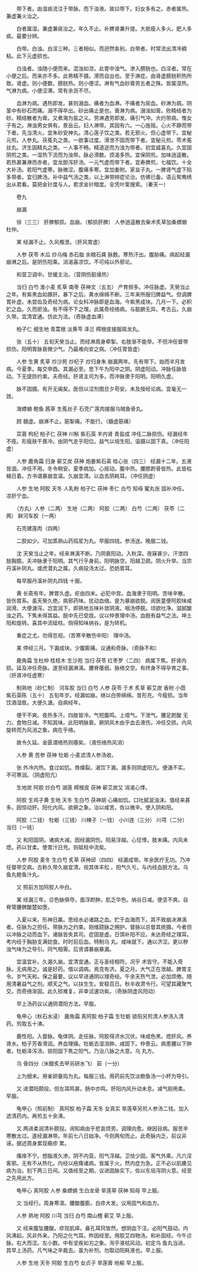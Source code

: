 <!-- { "loadSidebar": true } -->
　　带下者。由湿痰流注于带脉。而下浊液。故曰带下。妇女多有之。赤者属热。兼虚兼火治之。

　　白者属湿。兼虚兼痰治之。年久不止。补脾肾兼升提。大抵瘦人多火。肥人多痰。最要分辨。

　　白带。白浊。白淫三种。三者相似。而迥然各别。白带者。时常流出清冷稠粘。此下元虚损也。

　　白浊者。浊随小便而来。混浊如泔。此胃中浊气。渗入膀胱也。白淫者。常在小便之后。而来亦不多。此男精不摄。滑而自出也。至于淋症。由肾虚膀胱积热所致。肾虚。则小便数。膀胱热。则小便涩。淋有气血砂膏劳五者之殊。皆属湿热。气淋为病。小便涩滞。常有余沥不尽。

　　血淋为病。遇热即发。甚则溺血。痛者为血淋。不痛者为尿血。砂淋为病。阴茎中有砂石而痛。溺不得卒出。砂出痛止是也。膏淋为病。溺浊如膏。败精结者为砂。精结散者为膏。又煮海为盐之义。劳淋遇劳即发。痛引气冲。大约带病。惟女子有之。淋浊男女俱有。景岳云。妇人淋带。其因有六。一心旌摇。心火不静而带下者。先当清火。宜朱砂安神丸。清心莲子饮之类。若无邪火。但心虚带下。宜秘元煎。人参丸。茯菟丸之类。一欲事过度。滑泄不固而带下者。宜秘元煎。苓术菟丝丸。济生固精丸之类。一人事不畅。精道逆而为浊为带者。初宜威喜丸。久宜固阴煎之类。一湿热下流而为浊带。脉必滑数。烦渴多热。宜保阴煎。加味逍遥散。若热甚兼淋而赤者。宜龙胆泻肝汤。一元气虚而带下者。宜寿脾煎。七福饮。十全大补汤。若阳气虚寒。脉微涩。腹痛多寒。宜加姜附。家韭子丸。一脾肾气虚下陷多带者。宜归脾汤。补中益气汤之类。以上淋带辨症论治。仿佛已备。语云鸳鸯绣出从君看。莫把金针度与人。若求金针暗度。全凭叶案搜索。（秦天一）

　　卷九

　　崩漏

　　徐（三三） 肝脾郁损。血崩。（郁损肝脾） 人参逍遥散去柴术炙草加桑螵蛸杜仲。

　　某 经漏不止。久风飧泄。（肝风胃虚）

　　人参 茯苓 木瓜 炒乌梅 赤石脂 余粮石龚 脉数。寒热汗出。腹胁痛。病起经漏崩淋之后。是阴伤阳乘。消渴喜凉饮。不可纯以外邪论。

　　和营卫调中。甘缓主治。（营阴伤脏燥热）

　　当归 白芍 淮小麦 炙草 南枣 茯神文（五五） 产育频多。冲任脉虚。天癸当止之年。有紫黑血如豚肝。暴下之后。黄水绵绵不断。三年来所服归脾益气。但调脾胃补虚。未尝齿及奇经为病。论女科冲脉即是血海。今紫黑成块。几月一下。必积贮之血。久而瘀浊。有不得不下之理。此属奇经络病。与脏腑无异。考古云。久崩久带。宜清宜通。仿此为法。（奇脉虚血滞）

　　柏子仁 细生地 青蒿根 淡黄芩 泽兰 樗根皮接服斑龙丸。

　　张（五十） 五旬天癸当止。而经淋周身牵掣。右肢渐不能举。不但冲任督带损伤。阳明胃脉衰微少气。乃最难向安之病。（冲任胃皆虚）

　　人参 生黄 炙草 炒沙苑 炒杞子 炒归身朱 崩漏两年。先有带下。始而半月发病。今夏季。每交申酉。其漏必至。思下午为阳中之阴。阴虚阳动。冲脉任脉皆动。下无提防约束。夫奇经。肝肾主司为多。而冲脉隶于阳明。阳明久虚。

　　脉不固摄。有开无阖矣。医但以涩剂图旦夕苟安。未及按经论病。宜毫无一效。

　　海螵蛸 鲍鱼 茜草 生菟丝子 石壳广莲肉接服乌贼鱼骨丸。

　　顾 髓虚。崩淋不止。筋掣痛。不能行。（髓虚筋痛）

　　苁蓉 枸杞 柏子仁 茯神 川斛 紫石英 羊内肾 青盐成 冲任二脉损伤。经漏经年不痊。形瘦肤干畏冷。由阴气走乎阳位。益气以培生阳。温摄以固下真。（冲任阳虚）

　　人参 鹿角霜 归身 蕲艾炭 茯神 炮姜紫石英 桂心张（四三） 经漏十二年。五液皆涸。冲任不用。冬令稍安。夏季病加。心摇动。腹中热。腰膝跗骨皆热。此皆枯槁日着。方书谓暴崩宜温。久崩宜清。以血去阴耗耳。（冲任阴虚）

　　人参 生地 阿胶 天冬 人乳粉 柏子仁 茯神 枣仁 白芍 知母 蜜丸张 固补冲任。凉肝宁血。

　　（方丸）人参（二两） 生地（二两） 阿胶（二两） 白芍（二两） 茯苓（二两） 鲜河车胶（一两）

　　石壳建莲肉（四两）

　　二胶如少。可加蒸熟山药捣浆为丸。早服四钱。参汤送。晚服二钱。

　　沈 天癸当止之年。经来淋漓不断。乃阴衰阳动。入秋深。夜寐甚少。汗泄四肢胸臆。夫冲脉隶于阳明。其气行乎身前。阳明脉空。阳越卫疏。阴火升举。当宗丹溪补阴丸。或虎潜丸之属。久病投汤太过。恐妨胃耳。

　　每早服丹溪补阴丸四钱 十服。

　　黄 长斋有年。脾胃久虚。疟由四末。必犯中宫。血海隶于阳明。苦味辛散。皆伤胃系。虽天癸久绝。病邪药味。扰动血络。是为暴崩欲脱。阅医童便阿胶味咸润滑。大便溏泻。岂宜润下。即熟地五味补敛阴液。咽汤停脘。顷欲吐净。滋腻酸浊之药。下焦未得其益。脘中先已受戕。议以仲景理中汤。血脱有益气之法。坤土阳和旋转。喜其中流砥柱。倘得知味纳谷。是为转机。

　　重症之尤。勿得忽视。（苦寒辛散伤中阳） 理中汤。

　　某 停经三月。下漏成块。少腹膨痛。议通和奇脉。（奇脉不和）

　　鹿角霜 生杜仲 桂枝木 生沙苑 当归 茯苓 红枣罗（二四） 病属下焦。肝肾内损。延及冲任奇脉。遂至经漏淋漓。腰脊痿弱。脉络交空。有终身不得孕育之事。（肝肾冲任虚寒）

　　制熟地（砂仁制） 河车胶 当归 白芍 人参 茯苓 于术 炙草 蕲艾炭 香附 小茴 紫石英陈（五十） 五旬年岁。经漏如崩。继以白带绵绵。昔形充。今瘦损。当年饮酒湿胜。大便久溏。自病经年。

　　便干不爽。夜热多汗。四肢皆冷。气短腹鸣。上噫气。下泄气。腰足跗酸 无力。食物日减。不知其味。此阳明脉衰。厥阴风木由乎血去液伤。冲任交损。内风旋转而为风消之象。病在乎络。

　　故令久延。金匮谓络热则痿矣。（液伤络热风消）

　　人参 黄 苦参 茯神 牡蛎 小麦滤清人参汤收。

　　张 外冷内热。食过如饥。唇燥裂。渴饮下漏。漏多则阴虚阳亢。便溏不实。不可寒润。（阴虚阳亢）

　　生地炭 阿胶 炒白芍 湖莲 樗根皮 茯神 蕲艾炭又 消渴心悸。

　　阿胶 生鸡子黄 生地 天冬 生白芍 茯神胡 心痛如饥。口吐腻涎浊沫。值经来甚多。因惊动肝。阳化内风。欲厥之象。治以咸苦。佐以微辛。使入阴和阳。

　　阿胶（二钱） 牡蛎（三钱） 川楝子（一钱） 小川连（三分） 川芎（二分） 当归（一钱）

　　又 和阳固阴。诸病大减。因经漏阴伤。阳易浮越。心怔悸。肢末痛。内风未熄。药以甘柔。使胃汁日充。则砥柱中流矣。

　　人参 阿胶 麦冬 生白芍 炙草 茯神邱（四四） 经漏成带。年余医疗无功。乃冲任督带交病。古称久带久崩宜清。视其体丰松 。阳气久亏。与内经血脱方法。乌 鱼丸鲍鱼汁丸。

　　又 照前方加阿胶人中白。

　　某 经漏三年。诊色脉俱夺。面浮跗肿。肌乏华色。纳谷日减。便坚不爽。自脊膂腰髀酸楚如堕。

　　入夏以来。形神日羸。思经水必诸路之血。贮于血海而下。其不致崩决淋漓者。任脉为之担任。带脉为之约束。刚维跷脉之拥护。督脉以总督其统摄。今者但以冲脉之动而血下。诸脉皆失其司。症固是虚。日饵补阳不应。未达奇经之理耳。考内经于胸胁支满妨食。时时前后血。特制乌 丸。咸味就下。通以济涩。更以秽浊气味为之导引。同气相需。后贤谓暴崩暴漏。

　　宜温宜补。久漏久崩。宜清宜通。正与圣经相符。况乎 术皆守。不能入奇脉。无病用之。诚是好药。借以调病。焉克有济。夏之月。大气正在泄越。脾胃主令。岁气天和。保之最要。议以早进通阴以理奇经。午余天热气泄。必加烦倦。随用清暑益气之剂。顺天之气。以扶生生。安稳百日。秋半收肃令行。可望其藏聚气交。而奇络渐固。此久损难复。非幸试速功矣。（奇脉阴虚风阳动）

　　早上汤药议以通阴潜阳方法。早服。

　　龟甲心（秋石水浸） 鹿角霜 真阿胶 柏子霜 生牡蛎 锁阳另煎清人参汤入清药。煎取五十沸。

　　鹿性阳。入督脉。龟体阴。走任脉。阿胶得济水沉伏。味咸色黑。熄肝风。养肾水。柏子芳香滑润。养血理燥。牡蛎去湿消肿。咸固下。仲景云。病患腰以下肿者。牡蛎泽泻汤。锁阳固下焦之阳气。乃治八脉之大意。乌 丸方。

　　乌 骨四分（米醋炙去甲另研水飞） 茹（一分）

　　上为细末。用雀卵量捣为丸。每服三钱。用药前先饮淡鲍鱼汤一小杯为导引。

　　又 进潜阳颇投。但左耳鸣甚。肠中亦鸣。肝阳内风升动未息。减气刚用柔。早服。

　　龟甲心（照前制） 真阿胶 柏子霜 天冬 女真实 旱莲草另煎人参汤二钱。加入滤清药内。再煎五十余沸。

　　又 两进柔润清补颇投。询知病由乎悲哀烦劳。调理向愈。继因目病。服苦辛寒散太过。遂经漏淋带。年前七八日始净。今则两旬而止。此奇脉内乏。前议非诬。据述周身累现瘾疹 累。

　　瘙痒不宁。想脂液久渗。阴不内营。阳气浮越。卫怯少固。客气外乘。凡六淫客邪。无有不从热化。内经以疮痍诸病。皆属于火。然内症为急。正不必以肌腠见病为治。刻下两三日间。又值经至之期。议进固脉实下。佐以东垣泻阴火意。经至之先用此方。

　　龟甲心 真阿胶 人参 桑螵蛸 生白龙骨 旱莲草 茯神 知母 早上服。

　　又 当经行。周身寒凛。腰酸腹膨。白疹大发。议用固气和血方。

　　人参 熟地 阿胶 川芎 当归 白芍 南山楂 蕲艾 早上服。

　　又 经来腹坠腰酸。疹现肌痒。鼻孔耳窍皆然。想阴血下注。必阳气鼓动。内风沸起。风非外来。乃阳之化气耳。昨因经至。用胶艾四物汤。和补固经。今午诊脉。右大而涩。左小数。中有坚疾如刃之象。洵乎液枯风动。初定乌 鱼丸当进。其早上汤药。凡气味之辛裁去。虽为补剂。勿取动阳耗液也。早上服。

　　人参 生地 天冬 阿胶 生白芍 女贞子 旱莲膏 地榆 早上服。

